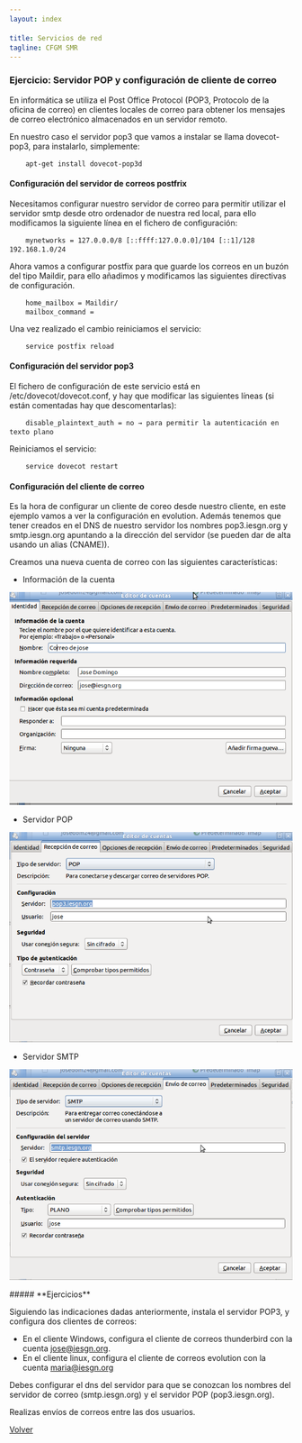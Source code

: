 ```yaml
---
layout: index

title: Servicios de red 
tagline: CFGM SMR
---
```

### Ejercicio: Servidor POP y configuración de cliente de correo

En informática se utiliza el Post Office Protocol (POP3, Protocolo de la oficina de correo) en clientes locales de correo para obtener los mensajes de correo electrónico almacenados en un servidor remoto.

En nuestro caso el servidor pop3 que vamos a instalar se llama dovecot-pop3, para instalarlo, simplemente:

        apt-get install dovecot-pop3d

#### Configuración del servidor de correos postfrix

Necesitamos configurar nuestro servidor de correo para permitir utilizar el servidor smtp desde otro ordenador de nuestra red local, para ello modificamos la siguiente línea en el fichero de configuración:

        mynetworks = 127.0.0.0/8 [::ffff:127.0.0.0]/104 [::1]/128 192.168.1.0/24

Ahora vamos a configurar postfix para que guarde los correos en un buzón del tipo Maildir, para ello añadimos y modificamos las siguientes directivas de configuración.

        home_mailbox = Maildir/
        mailbox_command =

Una vez realizado el cambio reiniciamos el servicio:

        service postfix reload


#### Configuración del servidor pop3

El fichero de configuración de este servicio está en /etc/dovecot/dovecot.conf, y hay que modificar las siguientes líneas (si están comentadas hay que descomentarlas):

        disable_plaintext_auth = no → para permitir la autenticación en texto plano

Reiniciamos el servicio:

        service dovecot restart

#### Configuración del cliente de correo

Es la hora de configurar un cliente de coreo desde nuestro cliente, en este ejemplo vamos a ver la configuración en evolution. Además tenemos que tener creados en el DNS de nuestro servidor los nombres pop3.iesgn.org y smtp.iesgn.org apuntando a la dirección del servidor (se pueden dar de alta usando un alias (CNAME)).

Creamos una nueva cuenta de correo con las siguientes características:

* Información de la cuenta

![mail1](img/mail1.png)


* Servidor POP

![mail2](img/mail2.png)

* Servidor SMTP

![mail3](img/mail3.png)

<div class='ejercicios' markdown='1'>
##### **Ejercicios**

Siguiendo las indicaciones dadas anteriormente, instala el servidor POP3, y configura dos clientes de correos:

* En el cliente Windows, configura el cliente de correos thunderbird con la cuenta jose@iesgn.org.
* En el cliente linux, configura el cliente de correos evolution con la cuenta maria@iesgn.org

Debes configurar el dns del servidor para que se conozcan los nombres del servidor de correo (smtp.iesgn.org) y el servidor POP (pop3.iesgn.org).

Realizas envíos de correos entre las dos usuarios.

</div>


[Volver](index)
